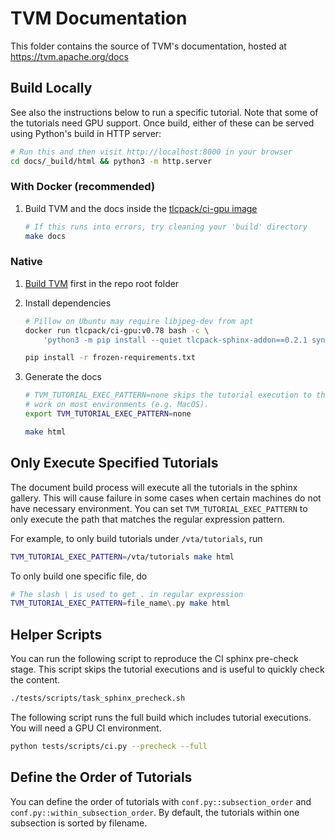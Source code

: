 <!--- Licensed to the Apache Software Foundation (ASF) under one -->
<!--- or more contributor license agreements.  See the NOTICE file -->
<!--- distributed with this work for additional information -->
<!--- regarding copyright ownership.  The ASF licenses this file -->
<!--- to you under the Apache License, Version 2.0 (the -->
<!--- "License"); you may not use this file except in compliance -->
<!--- with the License.  You may obtain a copy of the License at -->

<!---   http://www.apache.org/licenses/LICENSE-2.0 -->

<!--- Unless required by applicable law or agreed to in writing, -->
<!--- software distributed under the License is distributed on an -->
<!--- "AS IS" BASIS, WITHOUT WARRANTIES OR CONDITIONS OF ANY -->
<!--- KIND, either express or implied.  See the License for the -->
<!--- specific language governing permissions and limitations -->
<!--- under the License. -->

# TVM Documentation
This folder contains the source of TVM's documentation, hosted at https://tvm.apache.org/docs

## Build Locally

See also the instructions below to run a specific tutorial. Note that some of the tutorials need GPU support. Once build, either of these can be served using Python's build in HTTP server:

```bash
# Run this and then visit http://localhost:8000 in your browser
cd docs/_build/html && python3 -m http.server
```

### With Docker (recommended)

1. Build TVM and the docs inside the [tlcpack/ci-gpu image](https://hub.docker.com/r/tlcpack/ci-gpu)

    ```bash
    # If this runs into errors, try cleaning your 'build' directory
    make docs
    ```


### Native

1. [Build TVM](https://tvm.apache.org/docs/install/from_source.html) first in the repo root folder
2. Install dependencies

    ```bash
    # Pillow on Ubuntu may require libjpeg-dev from apt
    docker run tlcpack/ci-gpu:v0.78 bash -c \
        'python3 -m pip install --quiet tlcpack-sphinx-addon==0.2.1 synr==0.5.0 && python3 -m pip freeze' > frozen-requirements.txt

    pip install -r frozen-requirements.txt
    ```

3. Generate the docs

    ```bash
    # TVM_TUTORIAL_EXEC_PATTERN=none skips the tutorial execution to the build
    # work on most environments (e.g. MacOS).
    export TVM_TUTORIAL_EXEC_PATTERN=none

    make html
    ```


## Only Execute Specified Tutorials
The document build process will execute all the tutorials in the sphinx gallery.
This will cause failure in some cases when certain machines do not have necessary
environment. You can set `TVM_TUTORIAL_EXEC_PATTERN` to only execute
the path that matches the regular expression pattern.

For example, to only build tutorials under `/vta/tutorials`, run

```bash
TVM_TUTORIAL_EXEC_PATTERN=/vta/tutorials make html
```

To only build one specific file, do

```bash
# The slash \ is used to get . in regular expression
TVM_TUTORIAL_EXEC_PATTERN=file_name\.py make html
```

## Helper Scripts

You can run the following script to reproduce the CI sphinx pre-check stage.
This script skips the tutorial executions and is useful to quickly check the content.

```bash
./tests/scripts/task_sphinx_precheck.sh
```

The following script runs the full build which includes tutorial executions.
You will need a GPU CI environment.

```bash
python tests/scripts/ci.py --precheck --full
```

## Define the Order of Tutorials
You can define the order of tutorials with `conf.py::subsection_order` and `conf.py::within_subsection_order`.
By default, the tutorials within one subsection is sorted by filename.
